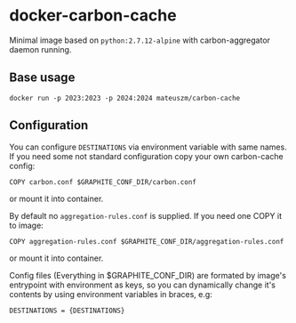 # docker-carbon-cache #
Minimal image based on `python:2.7.12-alpine` with carbon-aggregator daemon running.

## Base usage ##
```
docker run -p 2023:2023 -p 2024:2024 mateuszm/carbon-cache
```

## Configuration ##
You can configure `DESTINATIONS` via environment variable with same names.
If you need some not standard configuration copy your own carbon-cache config:

```
COPY carbon.conf $GRAPHITE_CONF_DIR/carbon.conf
```
or mount it into container.

By default no `aggregation-rules.conf` is supplied. If you need one COPY it to
image:
```
COPY aggregation-rules.conf $GRAPHITE_CONF_DIR/aggregation-rules.conf
```
or mount it into container.

Config files (Everything in $GRAPHITE_CONF_DIR) are formated by image's 
entrypoint with environment as keys, so you can dynamically change it's contents
by using environment variables in braces, e.g:

```
DESTINATIONS = {DESTINATIONS}
```

